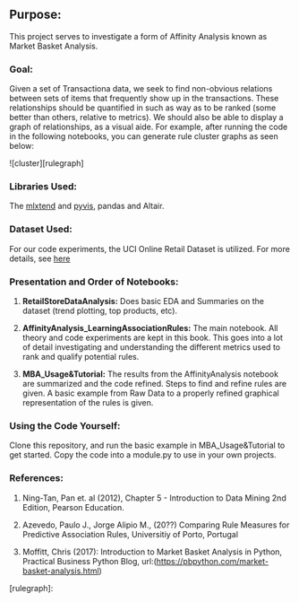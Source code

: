 ## Purpose:

This project serves to investigate a form of Affinity Analysis known as Market Basket Analysis. 

### Goal:

Given a set of Transactiona data, we seek to find non-obvious relations between sets of items that frequently show up in the transactions. These relationships should be quantified in such as way as to be ranked (some better than others, relative to metrics). We should also be able to display a graph of relationships, as a visual aide. For example, after running the code in the following notebooks, you can generate rule cluster graphs as seen below:

![cluster][rulegraph]


### Libraries Used:

The [mlxtend][mlx] and [pyvis][pyv], pandas and Altair.

### Dataset Used:

For our code experiments, the UCI Online Retail Dataset is utilized. For more details, see [here][uci]

### Presentation and Order of Notebooks:


1) **RetailStoreDataAnalysis:** Does basic EDA and Summaries on the dataset (trend plotting, top products, etc). 

2) **AffinityAnalysis_LearningAssociationRules:** The main notebook. All theory and code experiments are kept in this book. This goes into a lot of detail investigating and understanding the different metrics used to rank and qualify potential rules.

3) **MBA_Usage&Tutorial:** The results from the AffinityAnalysis notebook are summarized and the code refined. Steps to find and refine rules are given. A basic example from Raw Data to a properly refined graphical representation of the rules is given.


### Using the Code Yourself:

Clone this repository, and run the basic example in MBA_Usage&Tutorial to get started. Copy the code into a module.py to use in your own projects.


### References:

1) Ning-Tan, Pan et. al (2012), Chapter 5 - Introduction to Data Mining 2nd Edition, Pearson Education.

2) Azevedo, Paulo J., Jorge Alipio M., (20??) Comparing Rule Measures for Predictive Association Rules, Universitiy of Porto, Portugal

3) Moffitt, Chris (2017): Introduction to Market Basket Analysis in Python, Practical Business Python Blog, url:(https://pbpython.com/market-basket-analysis.html)



[mlx]:http://rasbt.github.io/mlxtend/
[pyv]:https://pyvis.readthedocs.io/en/latest/
[uci]:https://archive.ics.uci.edu/ml/datasets/online+retail
[rulegraph]:
